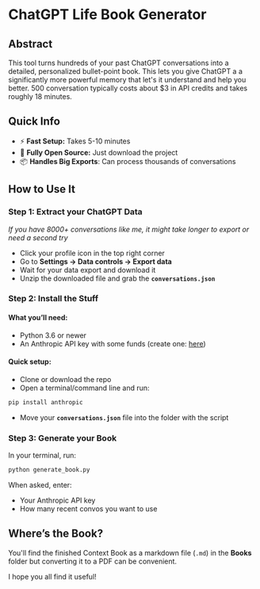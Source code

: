 # **ChatGPT Life Book Generator**

## **Abstract**

This tool turns hundreds  of your past ChatGPT conversations into a detailed, personalized bullet-point book. This lets you give ChatGPT a a significantly more powerful memory that let's it understand and help you better. 500 conversation typically costs about $3 in API credits and takes roughly 18 minutes.

## **Quick Info**

- ⚡ **Fast Setup:** Takes 5-10 minutes
- 📂 **Fully Open Source:** Just download the project
- 📦 **Handles Big Exports**: Can process thousands of conversations

## **How to Use It**

### **Step 1: Extract your ChatGPT Data**

*If you have 8000+ conversations like me, it might take longer to export or need a second try*

- Click your profile icon in the top right corner
- Go to **Settings → Data controls → Export data**
- Wait for your data export and download it
- Unzip the downloaded file and grab the **`conversations.json`**

### **Step 2: Install the Stuff**

#### What you’ll need:

- Python 3.6 or newer
- An Anthropic API key with some funds (create one: [here](https://console.anthropic.com/settings/keys))

#### Quick setup:

- Clone or download the repo
- Open a terminal/command line and run:

```bash
pip install anthropic
```

- Move your **`conversations.json`** file into the folder with the script

### **Step 3: Generate your Book**

In your terminal, run:

```bash
python generate_book.py
```

When asked, enter:

- Your Anthropic API key
- How many recent convos you want to use

## **Where’s the Book?**

You'll find the finished Context Book as a markdown file (`.md`) in the **Books** folder but converting it to a PDF can be convenient.

I hope you all find it useful!
